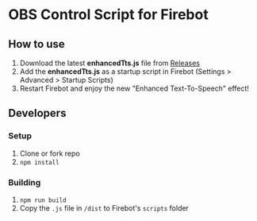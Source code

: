 # OBS Control Script for Firebot

## How to use
1. Download the latest **enhancedTts.js** file from [Releases](https://github.com/ebiggz/firebot-script-enhanced-tts/releases)
2. Add the **enhancedTts.js** as a startup script in Firebot (Settings > Advanced > Startup Scripts)
3. Restart Firebot and enjoy the new "Enhanced Text-To-Speech" effect!

## Developers
### Setup
1. Clone or fork repo
2. `npm install`

### Building
1. `npm run build`
2. Copy the `.js` file in `/dist` to Firebot's `scripts` folder
